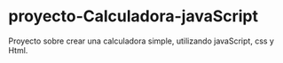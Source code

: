 # proyecto-Calculadora-javaScript
Proyecto sobre crear una calculadora simple, utilizando javaScript, css y Html.
#
